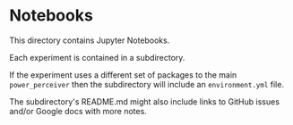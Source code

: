 # Notebooks

This directory contains Jupyter Notebooks.

Each experiment is contained in a subdirectory.

If the experiment uses a different set of packages to the main `power_perceiver` then the subdirectory will include an `environment.yml` file.

The subdirectory's README.md might also include links to GitHub issues and/or Google docs with more notes.
